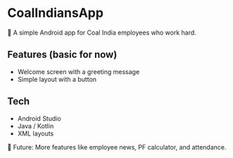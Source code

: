 # CoalIndiansApp

📱 A simple Android app for Coal India employees who work hard.

## Features (basic for now)
- Welcome screen with a greeting message
- Simple layout with a button

## Tech
- Android Studio
- Java / Kotlin
- XML layouts

🚀 Future: More features like employee news, PF calculator, and attendance.
